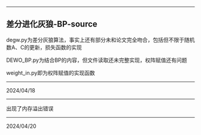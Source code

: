 ****

## 差分进化灰狼-BP-source

degw.py为差分灰狼算法，事实上还有部分未和论文完全吻合，包括但不限于随机数A、C的更新，损失函数的实现

DEWO_BP.py为结合BP的内容，但文件读取还未完整实现，权阵赋值还有问题

weight_in.py即为权阵赋值的实现函数



------

2024/04/18
****

出现了内存溢出错误

****

2024/04/20
